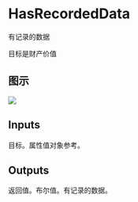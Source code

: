 # HasRecordedData

有记录的数据

目标是财产价值

## 图示

![]($-20221218-20305541.png)

## Inputs

目标。属性值对象参考。  

## Outputs

返回值。布尔值。有记录的数据。
